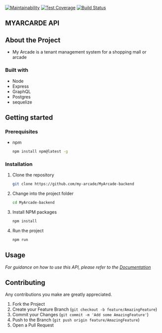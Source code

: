 [![Maintainability](https://api.codeclimate.com/v1/badges/8d32c692979ae21ffd07/maintainability)](https://codeclimate.com/github/kt20-MA/MyArcade-backend/maintainability)
[![Test Coverage](https://api.codeclimate.com/v1/badges/8d32c692979ae21ffd07/test_coverage)](https://codeclimate.com/github/kt20-MA/MyArcade-backend/test_coverage)
[![Build Status](https://travis-ci.org/kt20-MA/MyArcade-backend.svg?branch=develop)](https://travis-ci.org/kt20-MA/MyArcade-backend)
## MYARCARDE API

## About the Project
- My Arcade is a tenant management system for a shopping mall or arcade

### Built with
 - Node
 - Express
 - GraphQL
 - Postgres
 - sequelize

## Getting started
### Prerequisites
  - npm 
    ```bash
    npm install npm@latest -g
    ```

### Installation
1. Clone the repository 
    ```bash 
    git clone https://github.com/my-arcade/MyArcade-backend
    ```

2. Change into the project folder 
    ```bash
    cd MyArcade-backend
    ```

3. Install NPM packages
    ```bash
    npm install
    ```

4. Run the project
    ```bash
    npm run
    ```


## Usage
*For guidance on how to use this API, please refer to the [Documentation](#)*

## Contributing
Any contributions you make are greatly appreciated.

1. Fork the Project
2. Create your Feature Branch (`git checkout -b feature/AmazingFeature`)
3. Commit your Changes (`git commit -m 'Add some AmazingFeature'`)
4. Push to the Branch (`git push origin feature/AmazingFeature`)
5. Open a Pull Request